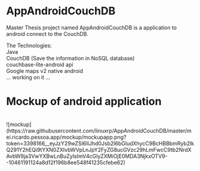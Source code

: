 AppAndroidCouchDB
=================

Master Thesis project named AppAndroidCouchDB is a application to android connect to the CouchDB.

The Technologies:<br>
Java<br>
CouchDB (Save the information in NoSQL database)<br>
couchbase-lite-android api <br>
Google maps v2 native android<br>
... working on it ... <br>

<h1>Mockup of android application</h1>
<br>
![mockup](https://raw.githubusercontent.com/linuxrp/AppAndroidCouchDB/master/mei.ricardo.pessoa.app/mockup/mockupapp.png?token=3398166__eyJzY29wZSI6IlJhd0Jsb2I6bGludXhycC9BcHBBbmRyb2lkQ291Y2hEQi9tYXN0ZXIvbWVpLnJpY2FyZG8ucGVzc29hLmFwcC9tb2NrdXAvbW9ja3VwYXBwLnBuZyIsImV4cGlyZXMiOjE0MDA3NjkxOTV9--10461191124a8d12f196b8ee548f41235cfebe62)
